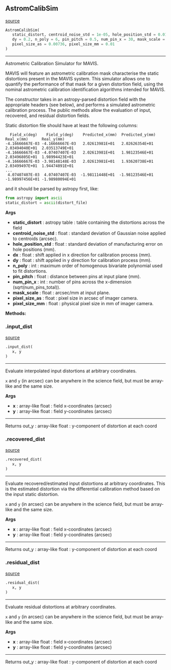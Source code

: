 #


## AstromCalibSim
[source](https://github.com/smonty93/mavisim/blob/v1.1dev/mavisim/astromsim.py/#L4)
```python 
AstromCalibSim(
   static_distort, centroid_noise_std = 1e-05, hole_position_std = 0.01, dx = 0.2,
   dy = 0.2, n_poly = 6, pin_pitch = 0.5, num_pin_x = 30, mask_scale = 1000.0/582,
   pixel_size_as = 0.00736, pixel_size_mm = 0.01
)
```


---
Astrometric Calibration Simulator for MAVIS.

MAVIS will feature an astrometric calibration mask characterise the static
distortions present in the MAVIS system. This simulator allows one to quantify
the performance of that mask for a given distortion field, using the nominal
astrometric calibration identification algorithms intended for MAVIS.

The constructor takes in an astropy-parsed distortion field with the appropriate 
headers (see below), and performs a simulated astrometric calibration process. 
The public methods allow the evaluation of input, recovered, and residual 
distortion fields.

Static distortion file should have at least the following columns:
```    
  Field_x(deg)    Field_y(deg)    Predicted_x(mm)  Predicted_y(mm)    Real_x(mm)      Real_y(mm)
-4.16666667E-03 -4.16666667E-03   2.02613981E+01   2.02626354E+01   2.03494040E+01  2.03513749E+01
-4.16666667E-03 -4.07407407E-03   2.02613981E+01   1.98123546E+01   2.03496805E+01  1.98994423E+01
-4.16666667E-03 -3.98148148E-03   2.02613981E+01   1.93620738E+01   2.03499497E+01  1.94474891E+01
...
 4.07407407E-03  4.07407407E-03  -1.98111448E+01  -1.98123546E+01  -1.98997456E+01 -1.98980094E+01
```
and it should be parsed by astropy first, like:
```python
from astropy import ascii
static_distort = ascii(distort_file)
```


**Args**

* **static_distort**  : astropy table : table containing the distortions across the field
* **centroid_noise_std**  : float : standard deviation of Gaussian noise applied to centroids (arcsec).
* **hole_position_std**  : float : standard deviation of manufacturing error on hole positions (mm).
* **dx**  : float : shift applied in x direction for calibration process (mm).
* **dy**  : float : shift applied in y direction for calibration process (mm).
* **n_poly**  : int : maximum order of homogenous bivariate polynomial used to fit distortions.
* **pin_pitch**  : float : distance between pins at input plane (mm).
* **num_pin_x**  : int : number of pins across the x-dimension (sqrt(num_pins_total)).
* **mask_scale**  : float : arcsec/mm at input plane.
* **pixel_size_as**  : float : pixel size in arcsec of imager camera.
* **pixel_size_mm**  : float : physical pixel size in mm of imager camera.












**Methods:**


### .input_dist
[source](https://github.com/smonty93/mavisim/blob/v1.1dev/mavisim/astromsim.py/#L76)
```python
.input_dist(
   x, y
)
```

---
Evaluate interpolated input distortions at arbitrary coordinates.

`x` and `y` (in arcsec) can be anywhere in the science field, but must
be array-like and the same size.


**Args**

* **x**  : array-like float : field x-coordinates (arcsec)
* **y**  : array-like float : field y-coordinates (arcsec)

---
Returns
    out_y : array-like float : y-component of distortion at each coord

### .recovered_dist
[source](https://github.com/smonty93/mavisim/blob/v1.1dev/mavisim/astromsim.py/#L102)
```python
.recovered_dist(
   x, y
)
```

---
Evaluate recovered/estimated input distortions at arbitrary coordinates.
This is the estimated distortion via the differential calibration method
based on the input static distortion.

`x` and `y` (in arcsec) can be anywhere in the science field, but must
be array-like and the same size.


**Args**

* **x**  : array-like float : field x-coordinates (arcsec)
* **y**  : array-like float : field y-coordinates (arcsec)

---
Returns
    out_y : array-like float : y-component of distortion at each coord

### .residual_dist
[source](https://github.com/smonty93/mavisim/blob/v1.1dev/mavisim/astromsim.py/#L130)
```python
.residual_dist(
   x, y
)
```

---
Evaluate residual distortions at arbitrary coordinates.

`x` and `y` (in arcsec) can be anywhere in the science field, but must
be array-like and the same size.


**Args**

* **x**  : array-like float : field x-coordinates (arcsec)
* **y**  : array-like float : field y-coordinates (arcsec)

---
Returns
    out_y : array-like float : y-component of distortion at each coord
